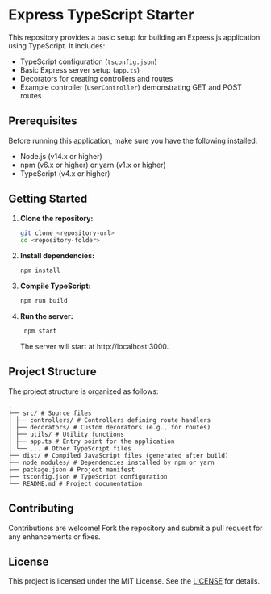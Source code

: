 # Express TypeScript Starter

This repository provides a basic setup for building an Express.js application using TypeScript. It includes:

- TypeScript configuration (`tsconfig.json`)
- Basic Express server setup (`app.ts`)
- Decorators for creating controllers and routes
- Example controller (`UserController`) demonstrating GET and POST routes

## Prerequisites

Before running this application, make sure you have the following installed:

- Node.js (v14.x or higher)
- npm (v6.x or higher) or yarn (v1.x or higher)
- TypeScript (v4.x or higher)

## Getting Started

1. **Clone the repository:**

   ```bash
   git clone <repository-url>
   cd <repository-folder>
   ```

2. **Install dependencies:**

   ```bash
   npm install
   ```

3. **Compile TypeScript:**

   ```bash
   npm run build
   ```

4. **Run the server:**

   ```bash
    npm start
   ```

   The server will start at http://localhost:3000.

## Project Structure

The project structure is organized as follows:

```
.
├── src/ # Source files
│ ├── controllers/ # Controllers defining route handlers
│ ├── decorators/ # Custom decorators (e.g., for routes)
│ ├── utils/ # Utility functions
│ ├── app.ts # Entry point for the application
│ └── ... # Other TypeScript files
├── dist/ # Compiled JavaScript files (generated after build)
├── node_modules/ # Dependencies installed by npm or yarn
├── package.json # Project manifest
├── tsconfig.json # TypeScript configuration
└── README.md # Project documentation
```

## Contributing

Contributions are welcome! Fork the repository and submit a pull request for any enhancements or fixes.

## License

This project is licensed under the MIT License. See the [LICENSE](https://mit-license.org/) for details.
